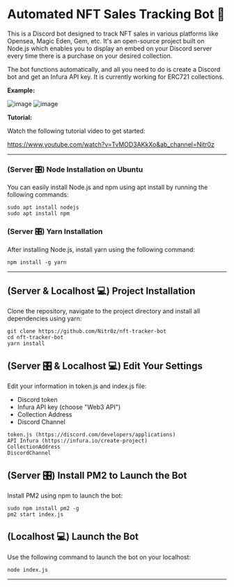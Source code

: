 # Automated NFT Sales Tracking Bot 🤖

This is a Discord bot designed to track NFT sales in various platforms like Opensea, Magic Eden, Gem, etc. It's an open-source project built on Node.js which enables you to display an embed on your Discord server every time there is a purchase on your desired collection. 

The bot functions automatically, and all you need to do is create a Discord bot and get an Infura API key. It is currently working for ERC721 collections. 

__Example:__

![image](https://media.discordapp.net/attachments/854840063988203570/1023270706089308170/sale1.png)
![image](https://media.discordapp.net/attachments/854840063988203570/1023312319536697465/sale3.png)

__Tutorial:__

Watch the following tutorial video to get started: 

https://www.youtube.com/watch?v=TvMOD3AKkXo&ab_channel=Nitr0z

---

### (Server 🎛️) Node Installation on Ubuntu 

You can easily install Node.js and npm using apt install by running the following commands:

```
sudo apt install nodejs
sudo apt install npm
```

### (Server 🎛️) Yarn Installation

After installing Node.js, install yarn using the following command:

```
npm install -g yarn
```

---

## (Server & Localhost 💻) Project Installation

Clone the repository, navigate to the project directory and install all dependencies using yarn: 

```
git clone https://github.com/Nitr0z/nft-tracker-bot
cd nft-tracker-bot
yarn install
```

## (Server 🎛️ & Localhost 💻) Edit Your Settings

Edit your information in token.js and index.js file:

- Discord token 
- Infura API key (choose "Web3 API")
- Collection Address
- Discord Channel

```
token.js (https://discord.com/developers/applications)
API Infura (https://infura.io/create-project)
CollectionAddress
DiscordChannel
```

## (Server 🎛️) Install PM2 to Launch the Bot

Install PM2 using npm to launch the bot: 

```
sudo npm install pm2 -g
pm2 start index.js
```

## (Localhost 💻) Launch the Bot

Use the following command to launch the bot on your localhost:

```
node index.js
```

---